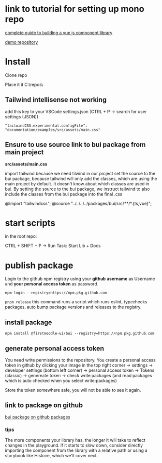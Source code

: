 # link to tutorial for setting up mono repo
[complete guide to building a vue js component library](https://soubiran.dev/series/the-complete-guide-to-building-a-vue-js-component-library)

[demo repository](https://github.com/Barbapapazes/huchet-vue/)

# Install

Clone repo

Place it it C:\repos\

## Tailwind intellisense not working
add this key to your VSCode settings.json (CTRL + P -> search for user settings (JSON))

```
"tailwindCSS.experimental.configFile": "documentation/examples/src/assets/main.css"
```

## Ensure to use source link to bui package from main project
**src/assets/main.css**

import tailwind because we need tilwind in our project
set the source to the bui package, because tailwind will only add the classes,
which are using the main project by default. It doesn't know about which classes are used in bui.
By setting the source to the bui package, we instruct tailwind to also include the classes from the bui package into the final .css

@import "tailwindcss";
@source "../../../../packages/bui/src/**/*.{ts,vue}";

# start scripts
in the root repo:

CTRL + SHIFT + P -> Run Task: Start Lib + Docs

# publish package
Login to the github npm registry using your **github username** as Username and **your personal access token** as password.

```npm login --registry=https://npm.pkg.github.com```

```pnpm release```
this command runs a script which runs eslint, typechecks packages, auto bump package versions and releases to the registry.

## install package
```npm install @firstnoodle-ui/bui --registry=https://npm.pkg.github.com```

## generate personal access token

You need write permissions to the repository. You create a personal access token in github by clicking your image in the top right corner -> settings -> developer settings (bottom left corner) -> personal access token -> Tokens (classic) -> genereate token -> check write:packages (and read:packages which is auto checked when you select write:packages)

Store the token somewhere safe, you will not be able to see it again.

## link to package on github

[bui package on github packages](https://github.com/firstnoodle-ui/bui/pkgs/npm/bui)

### tips
The more components your library has, the longer it will take to reflect changes in the playground. If it starts to slow down, consider directly importing the component from the library with a relative path or using a storybook like Histoire, which we'll cover next.
